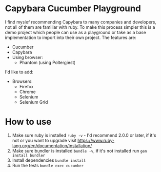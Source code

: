 Capybara Cucumber Playground
===

I find myslef recommending Capybara to many companies and developers, not all of them are familiar with ruby.  To make this process simpler this is a demo project which people can use as a playground or take as a base implementation to import into their own project.  The features are:

 - Cucumber
 - Capybara
 - Using browser:
   - Phantom (using Poltergiest)

I'd like to add:

 - Browsers:
   - Firefox
   - Chrome
   - Selenium
   - Selenium Grid

How to use
===

1. Make sure ruby is installed `ruby -v` - I'd recommend 2.0.0 or later, if it's not or you want to upgrade visit https://www.ruby-lang.org/en/documentation/installation/
2. Make sure bundler is installed `bundle -v`, if it's not installed run `gem install bundler`
3. Install dependencies `bundle install`
4. Run the tests `bundle exec cucumber`

